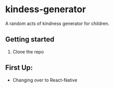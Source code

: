 # kindess-generator

A random acts of kindness generator for children. 

## Getting started 
1. Clone the repo

## First Up:
- Changing over to React-Native
